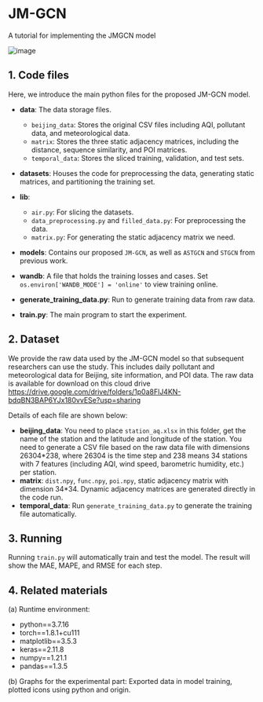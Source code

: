 # JM-GCN
A tutorial for implementing the JMGCN model

![image](https://github.com/user-attachments/assets/ce89ec07-9945-4380-b00f-0029632ef977)


## 1. Code files
Here, we introduce the main python files for the proposed JM-GCN model.

- **data**: The data storage files.
  - `beijing_data`: Stores the original CSV files including AQI, pollutant data, and meteorological data.
  - `matrix`: Stores the three static adjacency matrices, including the distance, sequence similarity, and POI matrices.
  - `temporal_data`: Stores the sliced training, validation, and test sets.
  
- **datasets**: Houses the code for preprocessing the data, generating static matrices, and partitioning the training set.
  
- **lib**: 
  - `air.py`: For slicing the datasets.
  - `data_preprocessing.py` and `filled_data.py`: For preprocessing the data.
  - `matrix.py`: For generating the static adjacency matrix we need.
  
- **models**: Contains our proposed `JM-GCN`, as well as `ASTGCN` and `STGCN` from previous work.
  
- **wandb**: A file that holds the training losses and cases. Set `os.environ['WANDB_MODE'] = 'online'` to view training online.
  
- **generate_training_data.py**: Run to generate training data from raw data.
  
- **train.py**: The main program to start the experiment.

## 2. Dataset
We provide the raw data used by the JM-GCN model so that subsequent researchers can use the study. This includes daily pollutant and meteorological data for Beijing, site information, and POI data.
The raw data is available for download on this cloud drive 
https://drive.google.com/drive/folders/1p0a8FlJ4KN-bdqBN3BAP6YJx180vvESe?usp=sharing

Details of each file are shown below:
- **beijing_data**: You need to place `station_aq.xlsx` in this folder, get the name of the station and the latitude and longitude of the station. You need to generate a CSV file based on the raw data file with dimensions 26304*238, where 26304 is the time step and 238 means 34 stations with 7 features (including AQI, wind speed, barometric humidity, etc.) per station.
- **matrix**: `dist.npy`, `func.npy`, `poi.npy`, static adjacency matrix with dimension 34*34. Dynamic adjacency matrices are generated directly in the code run.
- **temporal_data**: Run `generate_training_data.py` to generate the training file automatically.

## 3. Running
Running `train.py` will automatically train and test the model. The result will show the MAE, MAPE, and RMSE for each step.

## 4. Related materials
(a) Runtime environment:
- python==3.7.16
- torch==1.8.1+cu111
- matplotlib==3.5.3
- keras==2.11.8
- numpy==1.21.1
- pandas==1.3.5

(b) Graphs for the experimental part:
Exported data in model training, plotted icons using python and origin.



